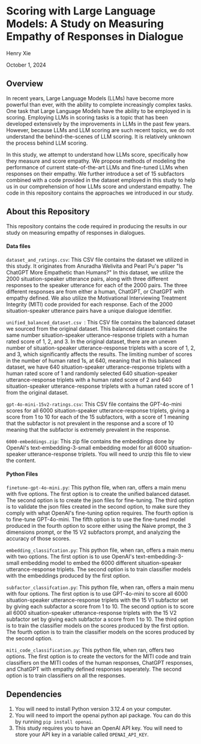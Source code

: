 # Scoring with Large Language Models: A Study on Measuring Empathy of Responses in Dialogue
Henry Xie

October 1, 2024

## Overview
In recent years, Large Language Models (LLMs) have become more powerful than ever, with the ability to complete increasingly complex tasks. One task that Large Language Models have the ability to be employed in is scoring. Employing LLMs in scoring tasks is a topic that has been developed extensively by the improvements in LLMs in the past few years. However, because 
LLMs and LLM scoring are such recent topics, we do not understand the behind-the-scenes of LLM scoring. It is relatively unknown the process behind LLM scoring.

In this study, we attempt to understand how LLMs score, specifically how they measure and score empathy. We propose methods of modeling the performance of current state-of-the-art LLMs and fine-tuned LLMs when responses on their empathy. We further introduce a set of 15 subfactors combined with a code provided in the dataset employed in this study to help us in our 
comprehension of how LLMs score and understand empathy. The code in this repository contains the approaches we introduced in our study.

## About this Repository
This repository contains the code required in producing the results in our study on measuring empathy of responses in dialogues.

#### Data files
`dataset_and_ratings.csv`: This CSV file contains the dataset we utilized in this study. It originates from Anuradha Welivita and Pearl Pu's paper "Is ChatGPT More Empathetic than Humans?" In this dataset, we utilize the 2000 situation-speaker utterance pairs, along with three different responses to the speaker utterance for each of the 2000 pairs. The three different responses 
are from either a human, ChatGPT, or ChatGPT with empathy defined. We also utilize the Motivational Interviewing Treatment Integrity (MITI) code provided for each response. Each of the 2000 situation-speaker utterance pairs have a unique dialogue identifier.

`unified_balanced_dataset.csv `: This CSV file contains the balanced dataset we sourced from the original dataset. This balanced dataset contains the same number situation-speaker utterance-response triplets with a human rated score of 1, 2, and 3. In the original dataset, there are an uneven number of situation-speaker utterance-response triplets with a score of 1, 
2, and 3, which significantly affects the results. The limiting number of scores in the number of human rated 1s, at 640, meaning that in this balanced dataset, we have 640 situation-speaker utterance-response triplets with a human rated score of 1 and randomly selected 640 situation-speaker utterance-response triplets with a human rated score of 2 and 640 
situation-speaker utterance-response triplets with a human rated score of 1 from the original dataset.

`gpt-4o-mini-15v2-ratings.csv`: This CSV file contains the GPT-4o-mini scores for all 6000 situation-speaker utterance-response triplets, giving a score from 1 to 10 for each of the 15 subfactors, with a score of 1 meaning that the subfactor is not prevalent in the response and a score of 10 meaning that the subfactor is extremely prevalent in the response.

`6000-embeddings.zip`: This zip file contains the embeddings done by OpenAI's text-embedding-3-small embedding model for all 6000 situation-speaker utterance-response triplets. You will need to unzip this file to view the content.

#### Python Files
`finetune-gpt-4o-mini.py`: This python file, when ran, offers a main menu with five options. The first option is to create the unified balanced dataset. The second option is to create the json files for fine-tuning. The third option is to validate the json files created in the second option, to make sure they comply with what OpenAI's fine-tuning option requires. The 
fourth option is to fine-tune GPT-4o-mini. The fifth option is to use the fine-tuned model produced in the fourth option to score either using the Naive prompt, the 3 dimensions prompt, or the 15 V2 subfactors prompt, and analyzing the accuracy of those scores.

`embedding_classifcation.py`: This python file, when ran, offers a main menu with two options. The first option is to use OpenAI's text-embedding-3-small embedding model to embed the 6000 different situation-speaker utterance-response triplets. The second option is to train classifier models with the embeddings produced by the first option.

`subfactor_classifcation.py`: This python file, when ran, offers a main menu with four options. The first option is to use GPT-4o-mini to score all 6000 situation-speaker utterance-response triplets with the 15 V1 subfactor set by giving each subfactor a score from 1 to 10. The second option is to score all 6000 situation-speaker utterance-response triplets with the 15 
V2 subfactor set by giving each subfactor a score from 1 to 10. The third option is to train the classifier models on the scores produced by the first option. The fourth option is to train the classifier models on the scores produced by the second option.

`miti_code_classification.py`: This python file, when ran, offers two options. The first option is to create the vectors for the MITI code and train classifiers on the MITI codes of the human responses, ChatGPT responses, and ChatGPT with empathy defined responses seperately. The second option is to train classifiers on all the responses.

## Dependencies
1. You will need to install Python version 3.12.4 on your computer.
2. You will need to import the openai python api package. You can do this by running `pip install openai`.
3. This study requires you to have an OpenAI API key. You will need to store your API key in a variable called `OPENAI_API_KEY`.
